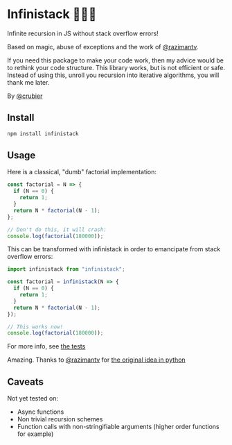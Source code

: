 # Infinistack 🎩✨🐇

Infinite recursion in JS without stack overflow errors!

Based on magic, abuse of exceptions and the work of [@razimantv](https://gist.github.com/razimantv/1b33d4a090a5bc9ed94928012b37c3f0).

If you need this package to make your code work, then my advice would be to rethink your code structure. This library works, but is not efficient or safe. Instead of using this, unroll you recursion into iterative algorithms, you will thank me later.

By [@crubier](https://github.com/crubier)

## Install

```bash
npm install infinistack
```

## Usage

Here is a classical, "dumb" factorial implementation:

```javascript
const factorial = N => {
  if (N == 0) {
    return 1;
  }
  return N * factorial(N - 1);
};

// Don't do this, it will crash:
console.log(factorial(180000));
```

This can be transformed with infinistack in order to emancipate from stack overflow errors:

```javascript
import infinistack from "infinistack";

const factorial = infinistack(N => {
  if (N == 0) {
    return 1;
  }
  return N * factorial(N - 1);
});

// This works now!
console.log(factorial(180000));
```

For more info, see [the tests](https://github.com/crubier/infinistack/blob/master/test.js)

Amazing. Thanks to [@razimantv](https://github.com/razimantv) for [the original idea in python](https://gist.github.com/razimantv/1b33d4a090a5bc9ed94928012b37c3f0)

## Caveats

Not yet tested on:

* Async functions
* Non trivial recursion schemes
* Function calls with non-stringifiable arguments (higher order functions for example)
